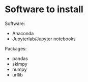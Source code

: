 # Software to install

Software: 
- Anaconda
- Jupyterlab/Jupyter notebooks

Packages:
- pandas
- skimpy
- numpy
- urllib
